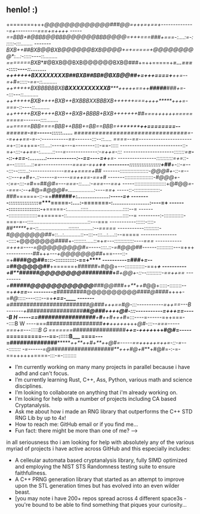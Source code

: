 ## henlo! :)

+=======+++*@@@@@@@@@@@@@###@@******=++*+=+==+--------------=+---------===+=++++
-----==BBB+*#@BBB@@BBB@@@@@@BBB@@@@*=+++===*###**+===-:....:=-::::::-:::........
-------BXB++##BXB@@BXB@@@@@@BXB@@@@+=+=====+@@@@@@@@@*:...:-:::::----::.........
=======BXB**#@BXB@@BXB@@@@@@BXB@###+=++=====+*******=...===-:::::----::.........
+++++++BXXXXXXXXB##BXB##BB#@BXB@@##+=+++====+****++=--=+#*=:::::-==-::..........
+++++++BXBBBBBBXB**BXXXXXXXXXXB*****+++++==++**#####**###*+=--:::---::..........
+++++++BXB++++BXB++BXBBBXXBBBXB++++++===****++++*****+++=-===-::----::..........
+++++++BXB++++BXB++BXB+BBBB+BXB+++++++*##*===++++++==========-------::::........
=======BBB====BBB++BBB+=BB==BBB=+********++========--======-==------::::::......
================================**=--=+++==-=--:-----------==-------:::--::.....
====--==----------------------=*+-:::=++==-:::....:----=---=--------:::-==-:::::
--------------------------::-=*+-:::-++==-:........::---=-------------:-=++=-:::
---------------------:::::::=**=--::-+==-:.........:------------:--==----=+**+=-
----------------:::::::::::=****+=::-=--:::::::....::==-------------====-=++**++
---------::::::::::::::::::+##**+-::-=---:::--:::::..:--------------==++====+##*
-------:::::::::::::::::::-*@@@#+-::-=---::---++*#*+-.::------=-----==++==-==+*#
-------:::::::::::::::::::-*#@@@+--:==-:::-=*#==##*@#=---===-::.....:-===---==+*
-----:::::::::::::::::::::+@#@@*=--===-:--+*#@=*#@@@#=.................:----==+*
-----::-:::::::::::::::::-*###*======-::-=+**######*+:..................:-----=+
--------:::::::::::::::::=****=====-:....:-=======-:.....................:----=+
-------::::::::::::::::::-**+=====-:.........:::::.......................::::--=
-------:::::::::::::::::::=+=====-::.....................................::::--=
---------:-:::::::::::::-===-=--::::....................................::---===
-----------::::::-::::-*##*****+=-::....................:::::::.........:--=====
-----------::::::::::-#@@@@@@@##*=::...:...........::--:::--:::...:....::--=====
----------------:::::+@@@@@@@####+-::::::::.....::=+****=---:::::::::::::----===
-----------=++*+=----=@@@@@@@@@#*=-----::::.::-=*#@@@*##------:::::::::::---=+++
-----------*##*++*+---+@@@@@@@##*+==----::-=+**####@@##=:::-::::::::::::-==+****
----------=##*#*+*=--=*##@@@@@##**+======+*######*=#@@+---:::::::::::::-==+****+
----------+#**#####*#@@@@@@@@#**#**#######*+****#+*@@+-::--::::::::::-==+****+==
---------+**######@@@@@@@@@@@@***###@@###*++**++#*@@+:::::-::::::::--=+***++==--
--------=***#########@@@@@@@@@@#*###@####*++++-=*#@*:::::----::::--=+***+==-____
-------=**######################**##@#**##*+++==#@*-:::-----------=+**+==---B
-------+#################*********##@#***##*++++@#-:::-----------=+++==-----B H
-----==*#################*******+**#***++*#*+++*#=:::----=------=++===--::::B W
----===#################******++*****+++++*+++*@#-:::--===-----===+=---:::::B G
=======*################******++***=-++++*+++#@#=-----==========---==-::::::B___
====---=##############**********++**++#*+**++@#=-----==+++++=++=-::-=---::::::::
-=------=*@###################**+++#@+*#**+#@#=-:-=-==++++++====-:::-=-:::::::::


-  I’m currently working on many many projects in parallel because i have adhd and can't focus.
-  I’m currently learning Rust, C++, Ass, Python, various math and science disciplines.
-  I’m looking to collaborate on anything that i'm already working on.
-  I’m looking for help with a number of projects including CA based Cryptanalysis.
-  Ask me about how i made an RNG library that outperforms the C++ STD RNG Lib by up to 4x!
-  How to reach me: GitHub email or if you find me...
-  Fun fact: there might be more than one of me?
-->


in all seriousness tho i am looking for help with absolutely any of the various myriad of projects i have active across GitHub and this especially includes:
- A celleular automata based cryptanalysis library, fully SIMD optimized and employing the NIST STS Randomness testing suite to ensure faithfullness.
- A C++ PRNG generation library that started as an attempt to improve upon the STL generation times but has evolved into an even wilder beast.
- [you may note i have 200+ repos spread across 4 different space3s - you're bound to be able to find something that piques your curiosity...

